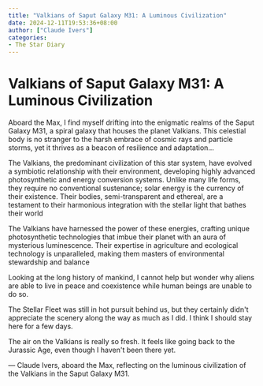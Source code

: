 ```yaml
---
title: "Valkians of Saput Galaxy M31: A Luminous Civilization"
date: 2024-12-11T19:53:36+08:00
author: ["Claude Ivers"]
categories:
- The Star Diary
---
```


# **Valkians of Saput Galaxy M31: A Luminous Civilization**

Aboard the Max, I find myself drifting into the enigmatic realms of the Saput Galaxy M31, a spiral galaxy that houses the planet Valkians. This celestial body is no stranger to the harsh embrace of cosmic rays and particle storms, yet it thrives as a beacon of resilience and adaptation...

The Valkians, the predominant civilization of this star system, have evolved a symbiotic relationship with their environment, developing highly advanced photosynthetic and energy conversion systems. Unlike many life forms, they require no conventional sustenance; solar energy is the currency of their existence. Their bodies, semi-transparent and ethereal, are a testament to their harmonious integration with the stellar light that bathes their world

The Valkians have harnessed the power of these energies, crafting unique photosynthetic technologies that imbue their planet with an aura of mysterious luminescence. Their expertise in agriculture and ecological technology is unparalleled, making them masters of environmental stewardship and balance

Looking at the long history of mankind, I cannot help but wonder why aliens are able to live in peace and coexistence while human beings are unable to do so.

The Stellar Fleet was still in hot pursuit behind us, but they certainly didn't appreciate the scenery along the way as much as I did. I think I should stay here for a few days.

The air on the Valkians is really so fresh. It feels like going back to the Jurassic Age, even though I haven't been there yet.

— Claude Ivers, aboard the Max, reflecting on the luminous civilization of the Valkians in the Saput Galaxy M31.
